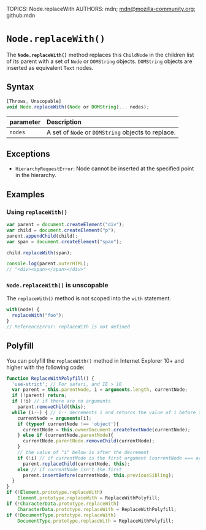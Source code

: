 TOPICS: Node.replaceWith
AUTHORS: mdn; mdn@mozilla-community.org; github:mdn

# `Node.replaceWith()`

The **`Node.replaceWith()`** method replaces this `ChildNode` in the children list of its parent
with a set of `Node` or `DOMString` objects. `DOMString` objects are inserted as equivalent `Text` nodes.

## Syntax

```javascript
[Throws, Unscopable]
void Node.replaceWith((Node or DOMString)... nodes);
```

| parameter | Description |
| :-- | :-- |
| `nodes` | A set of `Node` or `DOMString` objects to replace.

## Exceptions

- `HierarchyRequestError`: Node cannot be inserted at the specified point in the hierarchy.

## Examples

### Using `replaceWith()`

```javascript
var parent = document.createElement("div");
var child = document.createElement("p");
parent.appendChild(child);
var span = document.createElement("span");

child.replaceWith(span);

console.log(parent.outerHTML);
// "<div><span></span></div>"
```

### `Node.replaceWith()` is unscopable

The `replaceWith()` method is not scoped into the `with` statement.

```javascript
with(node) {
  replaceWith("foo");
}
// ReferenceError: replaceWith is not defined
```

## Polyfill

You can polyfill the `replaceWith()` method in Internet Explorer 10+ and higher with the following code:

```javascript
function ReplaceWithPolyfill() {
  'use-strict'; // For safari, and IE > 10
  var parent = this.parentNode, i = arguments.length, currentNode;
  if (!parent) return;
  if (!i) // if there are no arguments
    parent.removeChild(this);
  while (i--) { // i-- decrements i and returns the value of i before the decrement
    currentNode = arguments[i];
    if (typeof currentNode !== 'object'){
      currentNode = this.ownerDocument.createTextNode(currentNode);
    } else if (currentNode.parentNode){
      currentNode.parentNode.removeChild(currentNode);
    }
    // the value of "i" below is after the decrement
    if (!i) // if currentNode is the first argument (currentNode === arguments[0])
      parent.replaceChild(currentNode, this);
    else // if currentNode isn't the first
      parent.insertBefore(currentNode, this.previousSibling);
  }
}
if (!Element.prototype.replaceWith)
    Element.prototype.replaceWith = ReplaceWithPolyfill;
if (!CharacterData.prototype.replaceWith)
    CharacterData.prototype.replaceWith = ReplaceWithPolyfill;
if (!DocumentType.prototype.replaceWith)
    DocumentType.prototype.replaceWith = ReplaceWithPolyfill;
```
